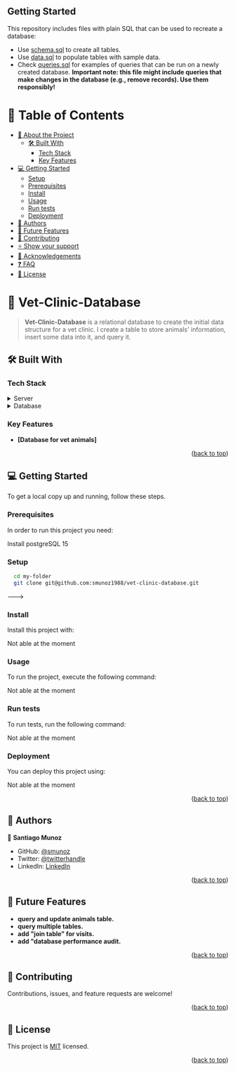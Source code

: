 ## Getting Started

This repository includes files with plain SQL that can be used to recreate a database:

- Use [schema.sql](./schema.sql) to create all tables.
- Use [data.sql](./data.sql) to populate tables with sample data.
- Check [queries.sql](./queries.sql) for examples of queries that can be run on a newly created database. **Important note: this file might include queries that make changes in the database (e.g., remove records). Use them responsibly!**

<a name="readme-top"></a>

# 📗 Table of Contents

- [📖 About the Project](#about-project)
  - [🛠 Built With](#built-with)
    - [Tech Stack](#tech-stack)
    - [Key Features](#key-features)
- [💻 Getting Started](#getting-started)
  - [Setup](#setup)
  - [Prerequisites](#prerequisites)
  - [Install](#install)
  - [Usage](#usage)
  - [Run tests](#run-tests)
  - [Deployment](#triangular_flag_on_post-deployment)
- [👥 Authors](#authors)
- [🔭 Future Features](#future-features)
- [🤝 Contributing](#contributing)
- [⭐️ Show your support](#support)
- [🙏 Acknowledgements](#acknowledgements)
- [❓ FAQ](#faq)
- [📝 License](#license)

# 📖 Vet-Clinic-Database <a name="about-project"></a>

> **Vet-Clinic-Database** is a relational database to create the initial data structure for a vet clinic. I create a table to store animals' information, insert some data into it, and query it.

## 🛠 Built With <a name="built-with"></a>

### Tech Stack <a name="tech-stack"></a>

<details>
  <summary>Server</summary>
  <ul>
    <li><a href="https://expressjs.com/">Express.js</a></li>
  </ul>
</details>

<details>
<summary>Database</summary>
  <ul>
    <li><a href="https://www.postgresql.org/">PostgreSQL</a></li>
  </ul>
</details>

### Key Features <a name="key-features"></a>

- **[Database for vet animals]**

<p align="right">(<a href="#readme-top">back to top</a>)</p>


## 💻 Getting Started <a name="getting-started"></a>

To get a local copy up and running, follow these steps.

### Prerequisites

In order to run this project you need:

Install postgreSQL 15

### Setup

```sh
  cd my-folder
  git clone git@github.com:smunoz1988/vet-clinic-database.git
```
--->

### Install

Install this project with:

Not able at the moment

### Usage

To run the project, execute the following command:

Not able at the moment

### Run tests

To run tests, run the following command:

Not able at the moment

### Deployment

You can deploy this project using:

Not able at the moment

<p align="right">(<a href="#readme-top">back to top</a>)</p>


## 👥 Authors <a name="authors"></a>


👤 **Santiago Munoz**

- GitHub: [@smunoz](https://github.com/smunoz1988)
- Twitter: [@twitterhandle](https://twitter.com/Santiag24209785)
- LinkedIn: [LinkedIn](https://www.linkedin.com/in/santiago-munoz-0b2b1a260)

<p align="right">(<a href="#readme-top">back to top</a>)</p>

## 🔭 Future Features <a name="future-features"></a>

- **query and update animals table.**
- **query multiple tables.**
- **add "join table" for visits.**
- **add "database performance audit.**

<p align="right">(<a href="#readme-top">back to top</a>)</p>

## 🤝 Contributing <a name="contributing"></a>

Contributions, issues, and feature requests are welcome!

<p align="right">(<a href="#readme-top">back to top</a>)</p>


## 📝 License <a name="license"></a>

This project is [MIT](./LICENSE.MD) licensed.

<p align="right">(<a href="#readme-top">back to top</a>)</p>
